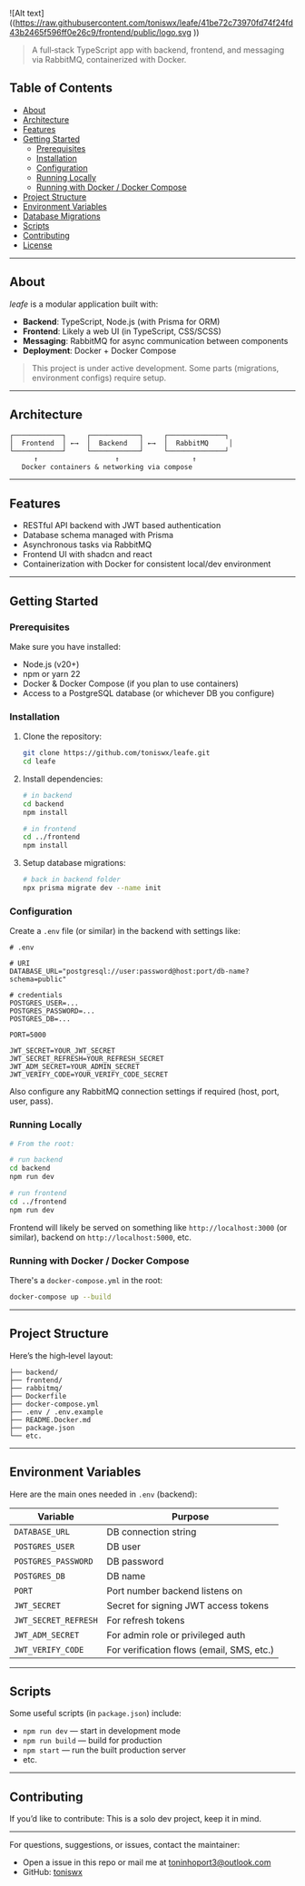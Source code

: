 
![Alt text]((https://raw.githubusercontent.com/toniswx/leafe/41be72c73970fd74f24fd43b2465f596ff0e26c9/frontend/public/logo.svg
)) 
> A full‑stack TypeScript app with backend, frontend, and messaging via RabbitMQ, containerized with Docker.

## Table of Contents

- [About](#about)  
- [Architecture](#architecture)  
- [Features](#features)  
- [Getting Started](#getting-started)  
  - [Prerequisites](#prerequisites)  
  - [Installation](#installation)  
  - [Configuration](#configuration)  
  - [Running Locally](#running-locally)  
  - [Running with Docker / Docker Compose](#running-with-docker--docker-compose)  
- [Project Structure](#project-structure)  
- [Environment Variables](#environment-variables)  
- [Database Migrations](#database-migrations)  
- [Scripts](#scripts)  
- [Contributing](#contributing)  
- [License](#license)

---

## About

*leafe* is a modular application built with:

- **Backend**: TypeScript, Node.js (with Prisma for ORM)  
- **Frontend**: Likely a web UI (in TypeScript, CSS/SCSS)  
- **Messaging**: RabbitMQ for async communication between components  
- **Deployment**: Docker + Docker Compose  

> This project is under active development. Some parts (migrations, environment configs) require setup.

---

## Architecture

```text
┌────────────┐     ┌────────────┐     ┌──────────────┐
│  Frontend  │ ←→  │  Backend   │ ←→  │  RabbitMQ     │
└────────────┘     └────────────┘     └──────────────┘
      ↑                   ↑                  ↑
   Docker containers & networking via compose
```
---

## Features


- RESTful API backend with JWT based authentication  
- Database schema managed with Prisma  
- Asynchronous tasks via RabbitMQ  
- Frontend UI with shadcn and react  
- Containerization with Docker for consistent local/dev environment  

---

## Getting Started

### Prerequisites

Make sure you have installed:

- Node.js (v20+)  
- npm or yarn 22 
- Docker & Docker Compose (if you plan to use containers)  
- Access to a PostgreSQL database (or whichever DB you configure)  

### Installation

1. Clone the repository:

   ```bash
   git clone https://github.com/toniswx/leafe.git
   cd leafe
   ```

2. Install dependencies:

   ```bash
   # in backend
   cd backend
   npm install

   # in frontend
   cd ../frontend
   npm install
   ```

3. Setup database migrations:

   ```bash
   # back in backend folder
   npx prisma migrate dev --name init
   ```

### Configuration

Create a `.env` file (or similar) in the backend with settings like:

```env
# .env

# URI
DATABASE_URL="postgresql://user:password@host:port/db-name?schema=public"

# credentials
POSTGRES_USER=...
POSTGRES_PASSWORD=...
POSTGRES_DB=...

PORT=5000

JWT_SECRET=YOUR_JWT_SECRET
JWT_SECRET_REFRESH=YOUR_REFRESH_SECRET
JWT_ADM_SECRET=YOUR_ADMIN_SECRET
JWT_VERIFY_CODE=YOUR_VERIFY_CODE_SECRET
```

Also configure any RabbitMQ connection settings if required (host, port, user, pass).

### Running Locally

```bash
# From the root:

# run backend
cd backend
npm run dev

# run frontend
cd ../frontend
npm run dev
```

Frontend will likely be served on something like `http://localhost:3000` (or similar), backend on `http://localhost:5000`, etc.

### Running with Docker / Docker Compose

There's a `docker-compose.yml` in the root:

```bash
docker-compose up --build
```

---

## Project Structure

Here’s the high‑level layout:

```
├── backend/         
├── frontend/        
├── rabbitmq/          
├── Dockerfile         
├── docker-compose.yml 
├── .env / .env.example 
├── README.Docker.md   
├── package.json
└── etc.
```

---

## Environment Variables

Here are the main ones needed in `.env` (backend):

| Variable               | Purpose                                             |
|------------------------|-----------------------------------------------------|
| `DATABASE_URL`         | DB connection string                                |
| `POSTGRES_USER`        | DB user                                            |
| `POSTGRES_PASSWORD`    | DB password                                        |
| `POSTGRES_DB`          | DB name                                            |
| `PORT`                 | Port number backend listens on                    |
| `JWT_SECRET`           | Secret for signing JWT access tokens               |
| `JWT_SECRET_REFRESH`   | For refresh tokens                                 |
| `JWT_ADM_SECRET`        | For admin role or privileged auth                  |
| `JWT_VERIFY_CODE`      | For verification flows (email, SMS, etc.)          |

---

## Scripts

Some useful scripts (in `package.json`) include:

- `npm run dev` — start in development mode  
- `npm run build` — build for production  
- `npm start` — run the built production server  
- etc.

---

## Contributing

If you’d like to contribute: This is a solo dev project, keep it in mind.

---


For questions, suggestions, or issues, contact the maintainer: 

- Open a issue in this repo or mail me at toninhoport3@outlook.com
- GitHub: [toniswx](https://github.com/toniswx)  
